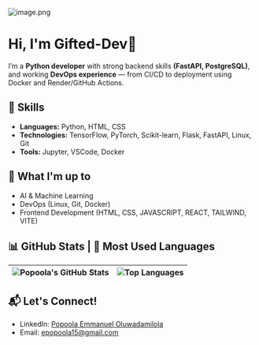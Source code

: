 ![image.png](https://files.peakd.com/file/peakd-hive/iam-gifted/Gifted20outro20192020x2024520px.jpg)
# Hi, I'm Gifted-Dev👋

I’m a **Python developer** with strong backend skills **(FastAPI, PostgreSQL)**, and working **DevOps experience** — from CI/CD to deployment using Docker and Render/GitHub Actions.

## 🚀 Skills

- **Languages:** Python, HTML, CSS
- **Technologies:** TensorFlow, PyTorch, Scikit-learn, Flask, FastAPI, Linux, Git
- **Tools:** Jupyter, VSCode, Docker

## 🌱 What I'm up to

- AI & Machine Learning
- DevOps (Linux, Git, Docker)
- Frontend Development (HTML, CSS, JAVASCRIPT, REACT, TAILWIND, VITE)

## 📊 GitHub Stats | 🧰 Most Used Languages

![Popoola's GitHub Stats](https://github-readme-stats.vercel.app/api?username=Gifted-Dev&show_icons=true&count_private=true&hide=prs&hide_title=true&theme=radical) | ![Top Languages](https://github-readme-stats.vercel.app/api/top-langs/?username=Gifted-Dev&langs_count=5&layout=compact&theme=radical)
|-----------------|--------------------

## 📬 Let's Connect!

- LinkedIn: [Popoola Emmanuel Oluwadamilola](https://www.linkedin.com/in/iamgifted/)
- Email: epopoola15@gmail.com
